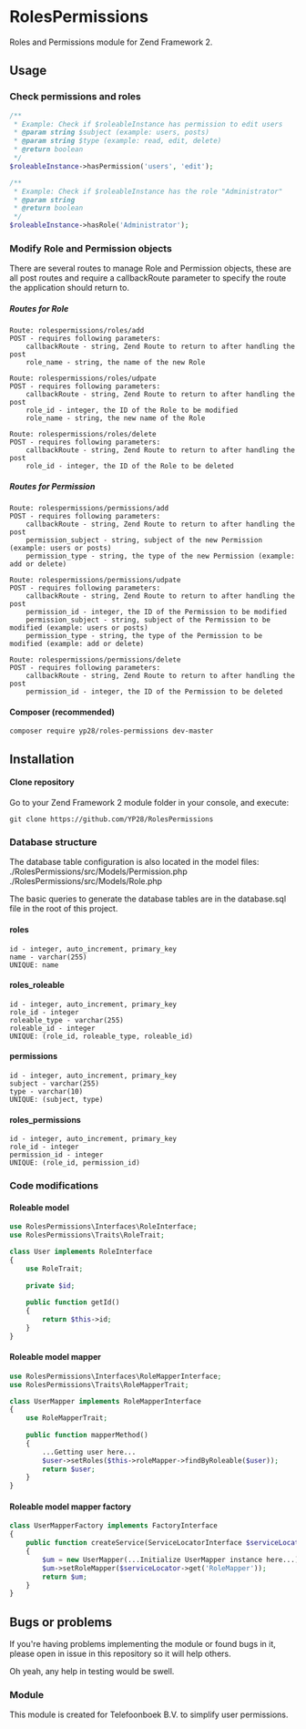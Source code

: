 # RolesPermissions
Roles and Permissions module for Zend Framework 2.

## Usage

### Check permissions and roles
```php
/**
 * Example: Check if $roleableInstance has permission to edit users
 * @param string $subject (example: users, posts)
 * @param string $type (example: read, edit, delete)
 * @return boolean
 */
$roleableInstance->hasPermission('users', 'edit');

/**
 * Example: Check if $roleableInstance has the role "Administrator"
 * @param string
 * @return boolean
 */
$roleableInstance->hasRole('Administrator');
```

### Modify Role and Permission objects
There are several routes to manage Role and Permission objects, these are all post routes and require a callbackRoute parameter to specify the route the application should return to.

##### Routes for Role
```
Route: rolespermissions/roles/add
POST - requires following parameters:
    callbackRoute - string, Zend Route to return to after handling the post
    role_name - string, the name of the new Role

Route: rolespermissions/roles/udpate
POST - requires following parameters:
    callbackRoute - string, Zend Route to return to after handling the post
    role_id - integer, the ID of the Role to be modified
    role_name - string, the new name of the Role

Route: rolespermissions/roles/delete
POST - requires following parameters:
    callbackRoute - string, Zend Route to return to after handling the post
    role_id - integer, the ID of the Role to be deleted
```
##### Routes for Permission
```
Route: rolespermissions/permissions/add
POST - requires following parameters:
    callbackRoute - string, Zend Route to return to after handling the post
    permission_subject - string, subject of the new Permission (example: users or posts)
    permission_type - string, the type of the new Permission (example: add or delete)

Route: rolespermissions/permissions/udpate
POST - requires following parameters:
    callbackRoute - string, Zend Route to return to after handling the post
    permission_id - integer, the ID of the Permission to be modified
    permission_subject - string, subject of the Permission to be modified (example: users or posts)
    permission_type - string, the type of the Permission to be modified (example: add or delete)

Route: rolespermissions/permissions/delete
POST - requires following parameters:
    callbackRoute - string, Zend Route to return to after handling the post
    permission_id - integer, the ID of the Permission to be deleted
```

#### Composer (recommended)
```
composer require yp28/roles-permissions dev-master
```

## Installation

#### Clone repository
Go to your Zend Framework 2 module folder in your console, and execute:
```
git clone https://github.com/YP28/RolesPermissions
```

### Database structure
The database table configuration is also located in the model files:
./RolesPermissions/src/Models/Permission.php
./RolesPermissions/src/Models/Role.php

The basic queries to generate the database tables are in the database.sql file in the root of this project.

#### roles
```
id - integer, auto_increment, primary_key
name - varchar(255)
UNIQUE: name
```
#### roles_roleable
```
id - integer, auto_increment, primary_key
role_id - integer
roleable_type - varchar(255)
roleable_id - integer
UNIQUE: (role_id, roleable_type, roleable_id)
```
#### permissions
```
id - integer, auto_increment, primary_key
subject - varchar(255)
type - varchar(10)
UNIQUE: (subject, type)
```
#### roles_permissions
```
id - integer, auto_increment, primary_key
role_id - integer
permission_id - integer
UNIQUE: (role_id, permission_id)
```

### Code modifications
#### Roleable model
```php
use RolesPermissions\Interfaces\RoleInterface;
use RolesPermissions\Traits\RoleTrait;

class User implements RoleInterface
{
    use RoleTrait;
    
    private $id;
    
    public function getId() 
    {
        return $this->id;
    }
}
```
#### Roleable model mapper
```php
use RolesPermissions\Interfaces\RoleMapperInterface;
use RolesPermissions\Traits\RoleMapperTrait;

class UserMapper implements RoleMapperInterface
{
    use RoleMapperTrait;
    
    public function mapperMethod()
    {
        ...Getting user here...
        $user->setRoles($this->roleMapper->findByRoleable($user));
        return $user;
    }
}
```
#### Roleable model mapper factory
```php
class UserMapperFactory implements FactoryInterface
{
    public function createService(ServiceLocatorInterface $serviceLocator)
    {
        $um = new UserMapper(...Initialize UserMapper instance here...);
        $um->setRoleMapper($serviceLocator->get('RoleMapper'));
        return $um;
    }
}
```

## Bugs or problems
If you're having problems implementing the module or found bugs in it, please open in issue in this repository so it will help others.

Oh yeah, any help in testing would be swell.

### Module
This module is created for Telefoonboek B.V. to simplify user permissions.
